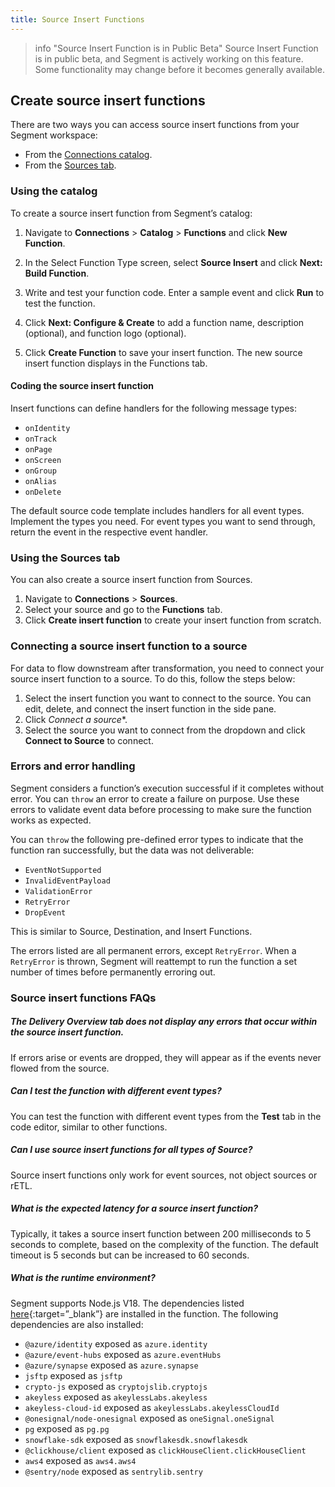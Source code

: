 ```yaml
---
title: Source Insert Functions
---
```


> info "Source Insert Function is in Public Beta"
> Source Insert Function is in public beta, and Segment is actively working on this feature. Some functionality may change before it becomes generally available.

## Create source insert functions 

There are two ways you can access source insert functions from your Segment workspace:
- From the [Connections catalog](#using-the-catalog).
- From the [Sources tab](#using-the-sources-tab). 

### Using the catalog

To create a source insert function from Segment’s catalog:

1. Navigate to **Connections** > **Catalog** > **Functions** and click **New Function**.

2. In the Select Function Type screen, select **Source Insert** and click **Next: Build Function**.

3. Write and test your function code. Enter a sample event and click **Run** to test the function. 

4. Click **Next: Configure & Create** to add a function name, description (optional), and function logo (optional).

5. Click **Create Function** to save your insert function. The new source insert function displays in the Functions tab. 

#### Coding the source insert function

Insert functions can define handlers for the following message types:
- `onIdentity`
- `onTrack`
- `onPage`
- `onScreen`
- `onGroup`
- `onAlias`
- `onDelete`

The default source code template includes handlers for all event types. Implement the types you need. For event types you want to send through, return the event in the respective event handler.

### Using the Sources tab

You can also create a source insert function from Sources.

1. Navigate to **Connections** > **Sources**.
2. Select your source and go to the **Functions** tab.
3. Click **Create insert function** to create your insert function from scratch. 

### Connecting a source insert function to a source

For data to flow downstream after transformation, you need to connect your source insert function to a source. To do this, follow the steps below:

1. Select the insert function you want to connect to the source. You can edit, delete, and connect the insert function in the side pane. 
2. Click *Connect a source**.
3. Select the source you want to connect from the dropdown and click **Connect to Source** to connect. 

### Errors and error handling

Segment considers a function’s execution successful if it completes without error. You can `throw` an error to create a failure on purpose. Use these errors to validate event data before processing to make sure the function works as expected. 

You can `throw` the following pre-defined error types to indicate that the function ran successfully, but the data was not deliverable:

- `EventNotSupported`
- `InvalidEventPayload`
- `ValidationError`
- `RetryError`
- `DropEvent`

This is similar to Source, Destination, and Insert Functions. 

The errors listed are all permanent errors, except `RetryError`. When a `RetryError` is thrown, Segment will reattempt to run the function a set number of times before permanently erroring out.

### Source insert functions FAQs

##### The Delivery Overview tab does not display any errors that occur within the source insert function.

If errors arise or events are dropped, they will appear as if the events never flowed from the source.

##### Can I test the function with different event types?

You can test the function with different event types from the **Test** tab in the code editor, similar to other functions.

##### Can I use source insert functions for all types of Source?

Source insert functions only work for event sources, not object sources or rETL.

##### What is the expected latency for a source insert function?

Typically, it takes a source insert function between 200 milliseconds to 5 seconds to complete, based on the complexity of the function. The default timeout is 5 seconds but can be increased to 60 seconds. 

##### What is the runtime environment?

Segment supports Node.js V18. The dependencies listed [here](https://segment.com/docs/connections/functions/insert-functions/#runtime-and-dependencies){:target=”_blank”} are installed in the function. The following dependencies are also installed: 
- `@azure/identity` exposed as `azure.identity`
- `@azure/event-hubs` exposed as `azure.eventHubs`
- `@azure/synapse` exposed as `azure.synapse`  
- `jsftp` exposed as `jsftp`  
- `crypto-js` exposed as `cryptojslib.cryptojs`  
- `akeyless` exposed as `akeylessLabs.akeyless`  
- `akeyless-cloud-id` exposed as `akeylessLabs.akeylessCloudId`  
- `@onesignal/node-onesignal` exposed as `oneSignal.oneSignal`  
- `pg` exposed as `pg.pg`  
- `snowflake-sdk` exposed as `snowflakesdk.snowflakesdk`  
- `@clickhouse/client` exposed as `clickHouseClient.clickHouseClient`  
- `aws4` exposed as `aws4.aws4`  
- `@sentry/node` exposed as `sentrylib.sentry` 

